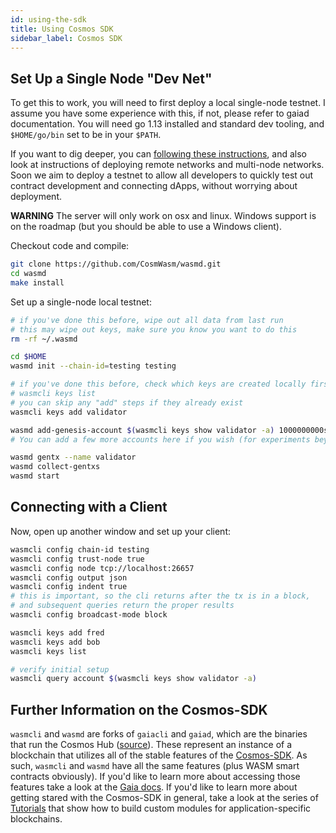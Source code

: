 ```yaml
---
id: using-the-sdk
title: Using Cosmos SDK
sidebar_label: Cosmos SDK
---
```


## Set Up a Single Node "Dev Net"

To get this to work, you will need to first deploy a local single-node testnet. I assume you have some experience with this, if not, please refer to gaiad documentation. You will need go 1.13 installed and standard dev tooling, and `$HOME/go/bin` set to be in your `$PATH`.

If you want to dig deeper, you can [following these instructions](https://github.com/CosmWasm/wasmd/blob/master/docs/deploy-testnet.md#single-node-local-manual-testnet), and also look at instructions of deploying remote networks and multi-node networks. Soon we aim to deploy a testnet to allow all developers to quickly test out contract development and connecting dApps, without worrying about deployment.

**WARNING** The server will only work on osx and linux. Windows support is on the roadmap (but you should be able to use a Windows client).

Checkout code and compile:

```bash
git clone https://github.com/CosmWasm/wasmd.git
cd wasmd
make install
```

Set up a single-node local testnet:

```bash
# if you've done this before, wipe out all data from last run
# this may wipe out keys, make sure you know you want to do this
rm -rf ~/.wasmd

cd $HOME
wasmd init --chain-id=testing testing

# if you've done this before, check which keys are created locally first
# wasmcli keys list
# you can skip any "add" steps if they already exist
wasmcli keys add validator

wasmd add-genesis-account $(wasmcli keys show validator -a) 1000000000stake,1000000000validatortoken
# You can add a few more accounts here if you wish (for experiments beyond the tutorial)

wasmd gentx --name validator
wasmd collect-gentxs
wasmd start
```

## Connecting with a Client

Now, open up another window and set up your client:

```bash
wasmcli config chain-id testing
wasmcli config trust-node true
wasmcli config node tcp://localhost:26657
wasmcli config output json
wasmcli config indent true
# this is important, so the cli returns after the tx is in a block,
# and subsequent queries return the proper results
wasmcli config broadcast-mode block

wasmcli keys add fred
wasmcli keys add bob
wasmcli keys list

# verify initial setup
wasmcli query account $(wasmcli keys show validator -a)
```

## Further Information on the Cosmos-SDK

`wasmcli` and `wasmd` are forks of `gaiacli` and `gaiad`, which are the binaries that run the Cosmos Hub ([source](https://github.com/cosmos/gaia)). These represent an instance of a blockchain that utilizes all of the stable features of the [Cosmos-SDK](https://github.com/cosmos/cosmos-sdk). As such, `wasmcli` and `wasmd` have all the same features (plus WASM smart contracts obviously). If you'd like to learn more about accessing those features take a look at the [Gaia docs](https://cosmos.network/docs/cosmos-hub/what-is-gaia.html). If you'd like to learn more about getting stared with the Cosmos-SDK in general, take a look at the series of [Tutorials](https://githubc.com/cosmos/tutorials) that show how to build custom modules for application-specific blockchains.
